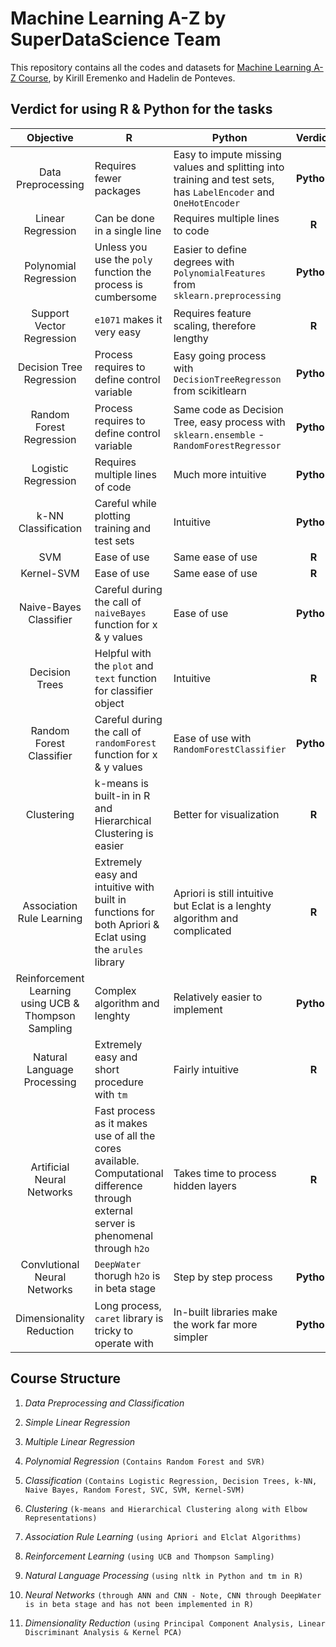 # Machine Learning A-Z by SuperDataScience Team

This repository contains all the codes and datasets for [Machine Learning A-Z Course](https://www.udemy.com/machinelearning/), by Kirill Eremenko and Hadelin de Ponteves.

## Verdict for using R & Python for the tasks

| Objective             | R                            |                     Python             | Verdict |
| :----------:            |---------------------          |-------------------             |:------------:|
|Data Preprocessing     |Requires fewer packages      | Easy to impute missing values and splitting into training and test sets, has `LabelEncoder` and `OneHotEncoder` | **Python**|
|Linear Regression | Can be done in a single line  | Requires multiple lines to code| **R**
|Polynomial Regression | Unless you use the `poly` function the process is cumbersome | Easier to define degrees with `PolynomialFeatures` from  `sklearn.preprocessing` | **Python**|
|Support Vector Regression | `e1071` makes it very easy | Requires feature scaling, therefore lengthy | **R**|
| Decision Tree Regression | Process requires to define control variable | Easy going process with `DecisionTreeRegresson` from scikitlearn | **Python**|
| Random Forest Regression | Process requires to define control variable | Same code as Decision Tree, easy process with `sklearn.ensemble` - `RandomForestRegressor` | **Python** |
| Logistic Regression | Requires multiple lines of code | Much more intuitive | **Python** | 
| k-NN Classification | Careful while plotting training and test sets | Intuitive | **Python** |
| SVM | Ease of use | Same ease of use | **R** |
| Kernel-SVM | Ease of use | Same ease of use | **R** |
| Naive-Bayes Classifier | Careful during the call of `naiveBayes` function for x & y values | Ease of use | **Python** |
| Decision Trees | Helpful with the `plot` and `text` function for classifier object | Intuitive | **R** |
| Random Forest Classifier | Careful during the call of `randomForest` function for x & y values | Ease of use with `RandomForestClassifier` | **Python** |
| Clustering | k-means is built-in in R and Hierarchical Clustering is easier  | Better for visualization| **R** |
| Association Rule Learning | Extremely easy and intuitive with built in functions for both Apriori & Eclat using the `arules` library | Apriori is still intuitive but Eclat is a lenghty algorithm and complicated | **R**|
| Reinforcement Learning using UCB & Thompson Sampling | Complex algorithm and lenghty | Relatively easier to implement | **Python** |
|Natural Language Processing | Extremely easy and short procedure with `tm` | Fairly intuitive | **R**|
| Artificial Neural Networks | Fast process as it makes use of all the cores available. Computational difference through external server is phenomenal through `h2o` | Takes time to process hidden layers | **R**|
| Convlutional Neural Networks | `DeepWater` thorugh `h2o` is in beta stage | Step by step process | **Python**|
| Dimensionality Reduction | Long process, `caret` library is tricky to operate with | In-built libraries make the work far more simpler | **Python**

## Course Structure

1. *Data Preprocessing and Classification*

2. *Simple Linear Regression*

3. *Multiple Linear Regression*

4. *Polynomial Regression* `(Contains Random Forest and SVR)`

5. *Classification* `(Contains Logistic Regression, Decision Trees, k-NN, Naive Bayes, Random Forest, SVC, SVM, Kernel-SVM)`

6. *Clustering* `(k-means and Hierarchical Clustering along with Elbow Representations)`

7. *Association Rule Learning* `(using Apriori and Elclat Algorithms)`

8. *Reinforcement Learning* `(using UCB and Thompson Sampling)`

9. *Natural Language Processing* `(using nltk in Python and tm in R)`

10. *Neural Networks* `(through ANN and CNN - Note, CNN through DeepWater is in beta stage and has not been implemented in R)`

11. *Dimensionality Reduction* `(using Principal Component Analysis, Linear Discriminant Analysis & Kernel PCA)`
